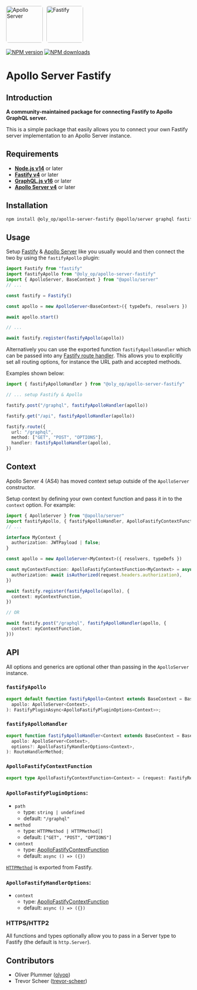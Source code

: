 <a href='https://www.apollographql.com/'><img src='https://avatars.githubusercontent.com/u/17189275?s=200' style="border-radius: 6px; margin-right: 6px" height='100' alt='Apollo Server'></a>
<a href='https://www.fastify.io/'><img src='https://avatars.githubusercontent.com/u/24939410?s=200' style="border-radius: 6px" height='100' alt='Fastify'></a>

[![NPM version](https://badge.fury.io/js/@oly_op%2Fapollo-server-fastify.svg)](https://www.npmjs.com/package/@oly_op/apollo-server-fastify)
[![NPM downloads](https://img.shields.io/npm/dm/@oly_op/apollo-server-fastify.svg?style=flat)](https://www.npmjs.com/package/@oly_op/apollo-server-fastify)

# Apollo Server Fastify

## Introduction

**A community-maintained package for connecting Fastify to Apollo GraphQL server.**

This is a simple package that easily allows you to connect your own Fastify server implementation to an Apollo Server instance.

## **Requirements**

- **[Node.js v14](https://nodejs.org/)** or later 
- **[Fastify v4](https://www.fastify.io/)** or later
- **[GraphQL.js v16](https://graphql.org/graphql-js/)** or later
- **[Apollo Server v4](https://www.apollographql.com/docs/apollo-server/)** or later


## **Installation**

```bash
npm install @oly_op/apollo-server-fastify @apollo/server graphql fastify
```

## **Usage**

Setup [Fastify](https://www.fastify.io/) & [Apollo Server](https://www.apollographql.com/docs/apollo-server/) like you usually would and then connect the two by using the `fastifyApollo` plugin: 

```typescript
import Fastify from "fastify"
import fastifyApollo from "@oly_op/apollo-server-fastify"
import { ApolloServer, BaseContext } from "@apollo/server"
// ...

const fastify = Fastify()

const apollo = new ApolloServer<BaseContext>({ typeDefs, resolvers })

await apollo.start()

// ...

await fastify.register(fastifyApollo(apollo))
```

Alternatively you can use the exported function `fastifyApolloHandler` which can be passed into any [Fastify route handler](https://www.fastify.io/docs/latest/Reference/Routes/).
This allows you to explicitly set all routing options, for instance the URL path and accepted methods.

Examples shown below:

```typescript
import { fastifyApolloHandler } from "@oly_op/apollo-server-fastify"

// ... setup Fastify & Apollo

fastify.post("/graphql", fastifyApolloHandler(apollo))

fastify.get("/api", fastifyApolloHandler(apollo))

fastify.route({
  url: "/graphql",
  method: ["GET", "POST", "OPTIONS"],
  handler: fastifyApolloHandler(apollo),
})
```

## **Context**

Apollo Server 4 (AS4) has moved context setup outside of the `ApolloServer` constructor.


Setup context by defining your own context function and pass it in to the `context` option. For example:

```typescript
import { ApolloServer } from "@apollo/server"
import fastifyApollo, { fastifyApolloHandler, ApolloFastifyContextFunction } from "@oly_op/apollo-server-fastify"
// ...

interface MyContext {
  authorization: JWTPayload | false;
}

const apollo = new ApolloServer<MyContext>({ resolvers, typeDefs })

const myContextFunction: ApolloFastifyContextFunction<MyContext> = async request => ({
  authorization: await isAuthorized(request.headers.authorization),
})

await fastify.register(fastifyApollo(apollo), {
  context: myContextFunction,
})

// OR

await fastify.post("/graphql", fastifyApolloHandler(apollo, {
  context: myContextFunction,
}))
```

## **API**

All options and generics are optional other than passing in the `ApolloServer` instance.

### `fastifyApollo`

```typescript
export default function fastifyApollo<Context extends BaseContext = BaseContext>(
  apollo: ApolloServer<Context>,
): FastifyPluginAsync<ApolloFastifyPluginOptions<Context>>;
```

### `fastifyApolloHandler`

```typescript
export function fastifyApolloHandler<Context extends BaseContext = BaseContext>(
  apollo: ApolloServer<Context>,
  options?: ApolloFastifyHandlerOptions<Context>,
): RouteHandlerMethod;
```

### `ApolloFastifyContextFunction`
```typescript
export type ApolloFastifyContextFunction<Context> = (request: FastifyRequest, reply: FastifyReply) => Promise<Context>;
```

### `ApolloFastifyPluginOptions`:

- `path`
  - type: `string | undefined`
  - default: `"/graphql"`
- `method`
  - type: `HTTPMethod | HTTPMethod[]`
  - default: `["GET", "POST", "OPTIONS"]`
- `context`
  - type: [ApolloFastifyContextFunction](#ApolloFastifyContextFunction)
  - default: `async () => ({})`

[`HTTPMethod`](https://www.fastify.io/docs/latest/Reference/TypeScript/#fastifyhttpmethods) is exported from Fastify.

### `ApolloFastifyHandlerOptions`:

- `context`
  - type: [ApolloFastifyContextFunction](#ApolloFastifyContextFunction)
  - default: `async () => ({})`

### HTTPS/HTTP2

All functions and types optionally allow you to pass in a Server type to Fastify (the default is `http.Server`).


## **Contributors**

- Oliver Plummer ([olyop](https://github.com/olyop))
- Trevor Scheer ([trevor-scheer](https://github.com/trevor-scheer))